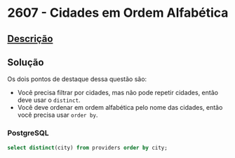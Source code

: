 # 2607 - Cidades em Ordem Alfabética

## [Descrição](https://www.beecrowd.com.br/judge/pt/problems/view/2607)

## Solução

Os dois pontos de destaque dessa questão são:
* Você precisa filtrar por cidades, mas não pode repetir cidades, então deve usar o `distinct`.
* Você deve ordenar em ordem alfabética pelo nome das cidades, então você precisa usar `order by`.

### PostgreSQL

```sql
select distinct(city) from providers order by city;
```